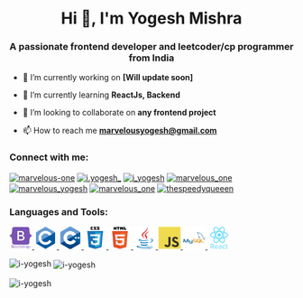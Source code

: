 <h1 align="center">Hi 👋, I'm Yogesh Mishra</h1>
<h3 align="center">A passionate frontend developer and leetcoder/cp programmer from India</h3>

- 🔭 I’m currently working on **[Will update soon]**

- 🌱 I’m currently learning **ReactJs, Backend**

- 👯 I’m looking to collaborate on **any frontend project**

- 📫 How to reach me **marvelousyogesh@gmail.com**

<h3 align="left">Connect with me:</h3>
<p align="left">
<a href="https://linkedin.com/in/marvelous-one" target="blank"><img align="center" src="https://raw.githubusercontent.com/rahuldkjain/github-profile-readme-generator/master/src/images/icons/Social/linked-in-alt.svg" alt="marvelous-one" height="30" width="40" /></a>
<a href="https://instagram.com/i.yogesh_" target="blank"><img align="center" src="https://raw.githubusercontent.com/rahuldkjain/github-profile-readme-generator/master/src/images/icons/Social/instagram.svg" alt="i.yogesh_" height="30" width="40" /></a>
<a href="https://www.codechef.com/users/i_yogesh" target="blank"><img align="center" src="https://cdn.jsdelivr.net/npm/simple-icons@3.1.0/icons/codechef.svg" alt="i_yogesh" height="30" width="40" /></a>
<a href="https://www.hackerrank.com/marvelous_one" target="blank"><img align="center" src="https://raw.githubusercontent.com/rahuldkjain/github-profile-readme-generator/master/src/images/icons/Social/hackerrank.svg" alt="marvelous_one" height="30" width="40" /></a>
<a href="https://codeforces.com/profile/marvelous_yogesh" target="blank"><img align="center" src="https://raw.githubusercontent.com/rahuldkjain/github-profile-readme-generator/master/src/images/icons/Social/codeforces.svg" alt="marvelous_yogesh" height="30" width="40" /></a>
<a href="https://www.leetcode.com/marvelous_one" target="blank"><img align="center" src="https://raw.githubusercontent.com/rahuldkjain/github-profile-readme-generator/master/src/images/icons/Social/leet-code.svg" alt="marvelous_one" height="30" width="40" /></a>
<a href="https://auth.geeksforgeeks.org/user/thespeedyqueeen" target="blank"><img align="center" src="https://raw.githubusercontent.com/rahuldkjain/github-profile-readme-generator/master/src/images/icons/Social/geeks-for-geeks.svg" alt="thespeedyqueeen" height="30" width="40" /></a>
</p>

<h3 align="left">Languages and Tools:</h3>
<p align="left"> <a href="https://getbootstrap.com" target="_blank" rel="noreferrer"> <img src="https://raw.githubusercontent.com/devicons/devicon/master/icons/bootstrap/bootstrap-plain-wordmark.svg" alt="bootstrap" width="40" height="40"/> </a> <a href="https://www.cprogramming.com/" target="_blank" rel="noreferrer"> <img src="https://raw.githubusercontent.com/devicons/devicon/master/icons/c/c-original.svg" alt="c" width="40" height="40"/> </a> <a href="https://www.w3schools.com/cpp/" target="_blank" rel="noreferrer"> <img src="https://raw.githubusercontent.com/devicons/devicon/master/icons/cplusplus/cplusplus-original.svg" alt="cplusplus" width="40" height="40"/> </a> <a href="https://www.w3schools.com/css/" target="_blank" rel="noreferrer"> <img src="https://raw.githubusercontent.com/devicons/devicon/master/icons/css3/css3-original-wordmark.svg" alt="css3" width="40" height="40"/> </a> <a href="https://www.w3.org/html/" target="_blank" rel="noreferrer"> <img src="https://raw.githubusercontent.com/devicons/devicon/master/icons/html5/html5-original-wordmark.svg" alt="html5" width="40" height="40"/> </a> <a href="https://www.java.com" target="_blank" rel="noreferrer"> <img src="https://raw.githubusercontent.com/devicons/devicon/master/icons/java/java-original.svg" alt="java" width="40" height="40"/> </a> <a href="https://developer.mozilla.org/en-US/docs/Web/JavaScript" target="_blank" rel="noreferrer"> <img src="https://raw.githubusercontent.com/devicons/devicon/master/icons/javascript/javascript-original.svg" alt="javascript" width="40" height="40"/> </a> <a href="https://www.mysql.com/" target="_blank" rel="noreferrer"> <img src="https://raw.githubusercontent.com/devicons/devicon/master/icons/mysql/mysql-original-wordmark.svg" alt="mysql" width="40" height="40"/> </a> <a href="https://reactjs.org/" target="_blank" rel="noreferrer"> <img src="https://raw.githubusercontent.com/devicons/devicon/master/icons/react/react-original-wordmark.svg" alt="react" width="40" height="40"/> </a> </p>

<p><img align="left" src="https://github-readme-stats.vercel.app/api/top-langs?username=i-yogesh&show_icons=true&locale=en&layout=compact" alt="i-yogesh" /></p>

<p>&nbsp;<img align="center" src="https://github-readme-stats.vercel.app/api?username=i-yogesh&show_icons=true&locale=en" alt="i-yogesh" /></p>

<p><img align="center" src="https://github-readme-streak-stats.herokuapp.com/?user=i-yogesh&" alt="i-yogesh" /></p>
